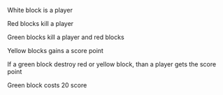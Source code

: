 White block is a player 


Red blocks kill a player

Green blocks kill a player and red blocks 


Yellow blocks gains a score point

If a green block destroy red or yellow block, than a player gets the score point


Green block costs 20 score







